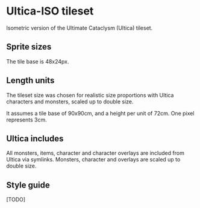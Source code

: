# Ultica-ISO tileset

Isometric version of the Ultimate Cataclysm (Ultica) tileset.

## Sprite sizes

The tile base is 48x24px.

## Length units

The tileset size was chosen for realistic size proportions with Ultica characters and monsters, scaled up to double size.

It assumes a tile base of 90x90cm, and a height per unit of 72cm. One pixel represents 3cm.

## Ultica includes

All monsters, items, character and character overlays are included from Ultica via symlinks.
Monsters, character and overlays are scaled up to double size.

## Style guide

[TODO]
